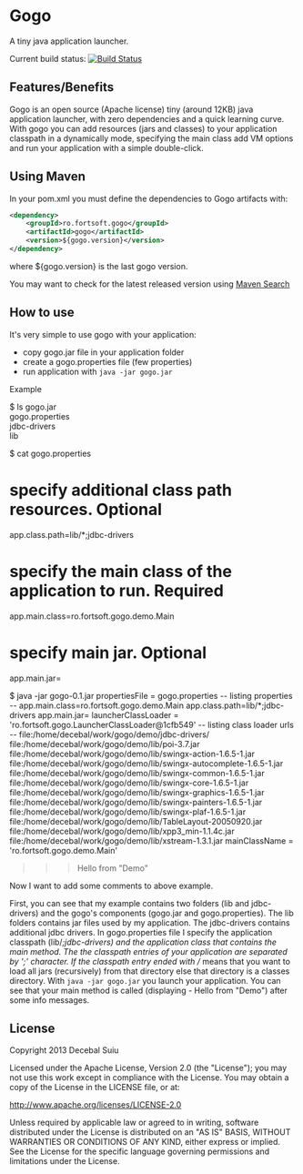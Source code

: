 Gogo
=====================
A tiny java application launcher.

Current build status: [![Build Status](https://buildhive.cloudbees.com/job/decebals/job/gogo/badge/icon)](https://buildhive.cloudbees.com/job/decebals/job/gogo/)

Features/Benefits
-------------------
Gogo is an open source (Apache license) tiny (around 12KB) java application launcher, with zero dependencies and a quick learning curve.
With gogo you can add resources (jars and classes) to your application classpath in a dynamically mode, specifying the main class add VM options and run your application with a simple double-click.

Using Maven
-------------------
In your pom.xml you must define the dependencies to Gogo artifacts with:

```xml
<dependency>
    <groupId>ro.fortsoft.gogo</groupId>
    <artifactId>gogo</artifactId>
    <version>${gogo.version}</version>
</dependency>    
```

where ${gogo.version} is the last gogo version.

You may want to check for the latest released version using [Maven Search](http://search.maven.org/#search%7Cga%7C1%7Cgogo)

How to use
-------------------

It's very simple to use gogo with your application:

- copy gogo.jar file in your application folder
- create a gogo.properties file (few properties)
- run application with `java -jar gogo.jar`

Example

$ ls
gogo.jar  
gogo.properties  
jdbc-drivers  
lib

$ cat gogo.properties 
# specify additional class path resources. Optional
app.class.path=lib/*;jdbc-drivers
# specify the main class of the application to run. Required
app.main.class=ro.fortsoft.gogo.demo.Main
# specify main jar. Optional
app.main.jar=

$ java -jar gogo-0.1.jar 
propertiesFile = gogo.properties
-- listing properties --
app.main.class=ro.fortsoft.gogo.demo.Main
app.class.path=lib/*;jdbc-drivers
app.main.jar=
launcherClassLoader = 'ro.fortsoft.gogo.LauncherClassLoader@1cfb549'
-- listing class loader urls --
file:/home/decebal/work/gogo/demo/jdbc-drivers/
file:/home/decebal/work/gogo/demo/lib/poi-3.7.jar
file:/home/decebal/work/gogo/demo/lib/swingx-action-1.6.5-1.jar
file:/home/decebal/work/gogo/demo/lib/swingx-autocomplete-1.6.5-1.jar
file:/home/decebal/work/gogo/demo/lib/swingx-common-1.6.5-1.jar
file:/home/decebal/work/gogo/demo/lib/swingx-core-1.6.5-1.jar
file:/home/decebal/work/gogo/demo/lib/swingx-graphics-1.6.5-1.jar
file:/home/decebal/work/gogo/demo/lib/swingx-painters-1.6.5-1.jar
file:/home/decebal/work/gogo/demo/lib/swingx-plaf-1.6.5-1.jar
file:/home/decebal/work/gogo/demo/lib/TableLayout-20050920.jar
file:/home/decebal/work/gogo/demo/lib/xpp3_min-1.1.4c.jar
file:/home/decebal/work/gogo/demo/lib/xstream-1.3.1.jar
mainClassName = 'ro.fortsoft.gogo.demo.Main'
>>> Hello from "Demo"

Now I want to add some comments to above example.

First, you can see that my example contains two folders (lib and jdbc-drivers) and the gogo's components (gogo.jar and gogo.properties).
The lib folders contains jar files used by my application. The jdbc-drivers contains additional jdbc drivers.
In gogo.properties file I specify the application classpath (lib/*;jdbc-drivers) and the application class that contains the main method.
The the classpath entries of your application are separated by ';' character. If the classpath entry ended with /* means that you want to load all jars (recursively) from that directory else that directory is a classes directory.
With `java -jar gogo.jar` you launch your application. You can see that your main method is called (displaying - Hello from "Demo") after some info messages.

License
--------------
Copyright 2013 Decebal Suiu
 
Licensed under the Apache License, Version 2.0 (the "License"); you may not use this work except in compliance with
the License. You may obtain a copy of the License in the LICENSE file, or at:
 
http://www.apache.org/licenses/LICENSE-2.0
 
Unless required by applicable law or agreed to in writing, software distributed under the License is distributed on
an "AS IS" BASIS, WITHOUT WARRANTIES OR CONDITIONS OF ANY KIND, either express or implied. See the License for the
specific language governing permissions and limitations under the License.
